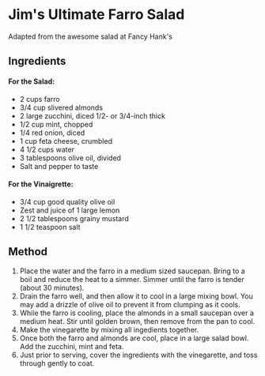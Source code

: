 # Jim's Ultimate Farro Salad

Adapted from the awesome salad at Fancy Hank's

## Ingredients

#### For the Salad:

- 2 cups farro
- 3/4 cup slivered almonds
- 2 large zucchini, diced 1/2- or 3/4-inch thick
- 1/2 cup mint, chopped
- 1/4 red onion, diced
- 1 cup feta cheese, crumbled
- 4 1/2 cups water
- 3 tablespoons olive oil, divided
- Salt and pepper to taste

#### For the Vinaigrette:

- 3/4 cup good quality olive oil
- Zest and juice of 1 large lemon
- 2 1/2 tablespoons grainy mustard
- 1 1/2 teaspoon salt

## Method

1. Place the water and the farro in a medium sized saucepan. Bring to a boil and reduce the heat to a simmer. Simmer until the farro is tender (about 30 minutes).
2. Drain the farro well, and then allow it to cool in a large mixing bowl. You may add a drizzle of olive oil to prevent it from clumping as it cools.
3. While the farro is cooling, place the almonds in a small saucepan over a medium heat. Stir until golden brown, then remove from the pan to cool.
4. Make the vinegarette by mixing all ingedients together.
5. Once both the farro and almonds are cool, place in a large salad bowl. Add the zucchini, mint and feta.
6. Just prior to serving, cover the ingredients with the vinegarette, and toss through gently to coat.